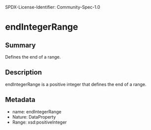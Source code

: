 SPDX-License-Identifier: Community-Spec-1.0

# endIntegerRange

## Summary

Defines the end of a range.

## Description

endIntegerRange is a positive integer that defines the end of a range.

## Metadata

- name: endIntegerRange
- Nature: DataProperty
- Range: xsd:positiveInteger


